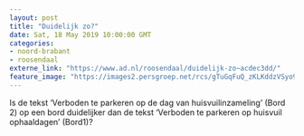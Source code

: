 ```yaml
---
layout: post
title: "Duidelijk zo?"
date: Sat, 18 May 2019 10:00:00 GMT
categories: 
- noord-brabant 
- roosendaal 
externe_link: "https://www.ad.nl/roosendaal/duidelijk-zo~acdec3dd/"
feature_image: "https://images2.persgroep.net/rcs/gTuGqFuQ_zKLKddzVSyo9xjMMn4/diocontent/16997965/_fitwidth/400/?appId=21791a8992982cd8da851550a453bd7f&quality=0.7"
---
```


Is de tekst ‘Verboden te parkeren op de dag van huisvuilinzameling’ (Bord 2) op een bord duidelijker dan de tekst ‘Verboden te parkeren op huisvuil ophaaldagen’ (Bord1)?
